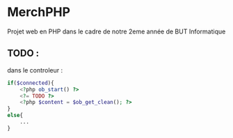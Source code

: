# MerchPHP
Projet web en PHP dans le cadre de notre 2eme année de BUT Informatique



## TODO :
dans le controleur :
```php
if($connected){
    <?php ob_start() ?>
    <?= TODO ?>
    <?php $content = $ob_get_clean(); ?>
}
else{
    ...
}
